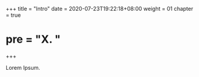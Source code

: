 +++
title = "Intro"
date = 2020-07-23T19:22:18+08:00
weight = 01
chapter = true
# pre = "<b>X. </b>"
+++

Lorem Ipsum.